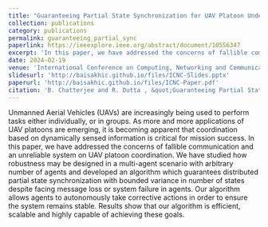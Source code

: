 ```yaml
---
title: "Guaranteeing Partial State Synchronization for UAV Platoon Under Message or UAV Loss"
collection: publications
category: publications
permalink: guaranteeing_partial_sync
paperlink: https://ieeexplore.ieee.org/abstract/document/10556347
excerpt: 'In this paper, we have addressed the concerns of fallible communication and an unreliable system on UAV platoon coordination. We have studied how robustness may be designed in a multi-agent scenario with an arbitrary number of agents and then developed an algorithm which guarantees distributed partial state synchronization with bounded variance in number of states despite facing message loss or system failure in agents.'
date: 2024-02-19
venue: 'International Conference on Computing, Networking and Communications (ICNC)'
slidesurl: 'http://baisakhic.github.io/files/ICNC-Slides.pptx'
paperurl: 'http://baisakhic.github.io/files/ICNC-Paper.pdf'
citation: 'B. Chatterjee and R. Dutta , &quot;Guaranteeing Partial State Synchronization for UAV Platoon Under Message or UAV Loss,&quot; <i>2024 International Conference on Computing, Networking and Communications (ICNC), Big Island, HI, USA, 2024, pp. 215-220,</i> doi: 10.1109/ICNC59896.2024.10556347.'
---
```


Unmanned Aerial Vehicles (UAVs) are increasingly being used to perform tasks either individually, or in groups. As more and more applications of UAV platoons are emerging, it is becoming apparent that coordination based on dynamically sensed information is critical for mission success. In this paper, we have addressed the concerns of fallible communication and an unreliable system on UAV platoon coordination. We have studied how robustness may be designed in a multi-agent scenario with arbitrary number of agents and developed an algorithm which guarantees distributed partial state synchronization with bounded variance in number of states despite facing message loss or system failure in agents. Our algorithm allows agents to autonomously take corrective actions in order to ensure the system remains stable. Results show that our algorithm is efficient, scalable and highly capable of achieving these goals.